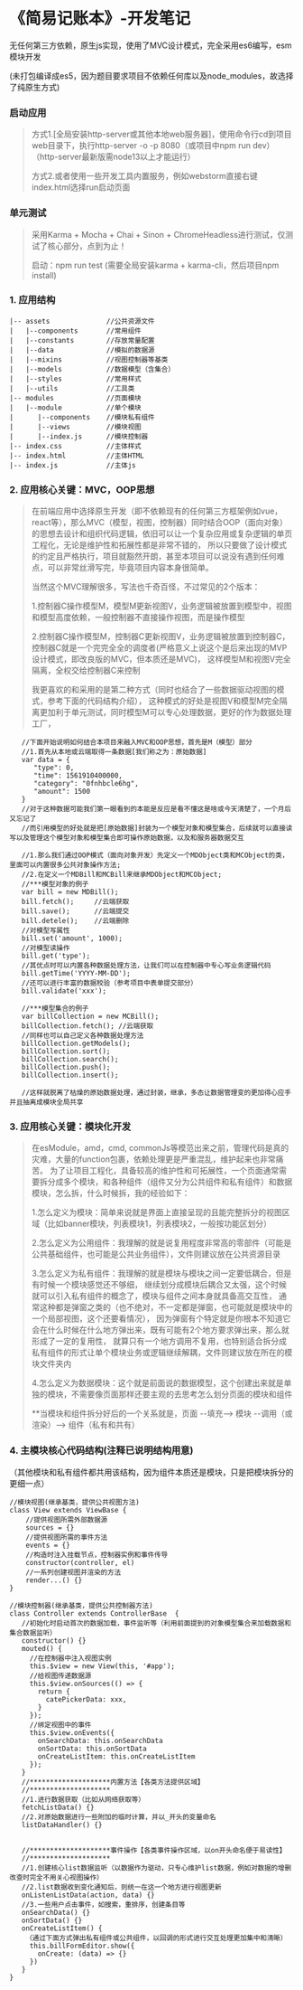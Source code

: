 # 《简易记账本》-开发笔记

无任何第三方依赖，原生js实现，使用了MVC设计模式，完全采用es6编写，esm模块开发

(未打包编译成es5，因为题目要求项目不依赖任何库以及node_modules，故选择了纯原生方式)


### 启动应用
> 方式1.[全局安装http-server或其他本地web服务器]，使用命令行cd到项目web目录下，执行http-server -o -p 8080（或项目中npm run dev）
>（http-server最新版需node13以上才能运行）
>
> 方式2.或者使用一些开发工具内置服务，例如webstorm直接右键index.html选择run启动页面

### 单元测试
> 采用Karma + Mocha + Chai + Sinon + ChromeHeadless进行测试，仅测试了核心部分，点到为止！
>
> 启动：npm run test (需要全局安装karma + karma-cli，然后项目npm install)

### 1. 应用结构

```
|-- assets              //公共资源文件
|   |--components       //常用组件
|   |--constants        //存放常量配置
|   |--data             //模拟的数据源
|   |--mixins           //视图控制器等基类
|   |--models           //数据模型（含集合）
|   |--styles           //常用样式
|   |--utils            //工具类
|-- modules             //页面模块
|   |--module           //单个模块
|      |--components    //模块私有组件
|      |--views         //模块视图
|      |--index.js      //模块控制器
|-- index.css           //主体样式
|-- index.html          //主体HTML
|-- index.js            //主体js
```

### 2. 应用核心关键：MVC，OOP思想
> 在前端应用中选择原生开发（即不依赖现有的任何第三方框架例如vue，react等），那么MVC（模型，视图，控制器）同时结合OOP（面向对象）
> 的思想去设计和组织代码逻辑，依旧可以让一个复杂应用或复杂逻辑的单页工程化，无论是维护性和拓展性都是非常不错的，
> 所以只要做了设计模式的约定且严格执行，项目就豁然开朗，甚至本项目可以说没有遇到任何难点，可以非常丝滑写完，毕竟项目内容本身很简单。
> 
> 当然这个MVC理解很多，写法也千奇百怪，不过常见的2个版本：
> 
> 1.控制器C操作模型M，模型M更新视图V，业务逻辑被放置到模型中，视图和模型高度依赖，一般控制器不直接操作视图，而是操作模型
> 
> 2.控制器C操作模型M，控制器C更新视图V，业务逻辑被放置到控制器C，控制器C就是一个完完全全的调度者(严格意义上说这个是后来出现的MVP设计模式，即改良版的MVC，但本质还是MVC)，
> 这样模型M和视图V完全隔离，全权交给控制器C来控制
> 
> 我更喜欢的和采用的是第二种方式（同时也结合了一些数据驱动视图的模式，参考下面的代码结构介绍），
> 这种模式的好处是视图V和模型M完全隔离更加利于单元测试，同时模型M可以专心处理数据，更好的作为数据处理工厂，

```
   //下面开始说明如何结合本项目来融入MVC和OOP思想，首先是M（模型）部分
   //1.首先从本地或云端取得一条数据[我们称之为：原始数据]
   var data = { 
      "type": 0,
      "time": 1561910400000,
      "category": "0fnhbcle6hg",
      "amount": 1500
   }
   //对于这种数据可能我们第一眼看到的本能是反应是看不懂这是啥或今天清楚了，一个月后又忘记了
   //而引用模型的好处就是把[原始数据]封装为一个模型对象和模型集合，后续就可以直接读写以及管理这个模型对象和模型集合即可操作原始数据，以及和服务器数据交互
   
   //1.那么我们通过OOP模式（面向对象开发）先定义一个MDObject类和MCObject的类，里面可以内置很多公共对象操作方法;
   //2.在定义一个MDBill和MCBill来继承MDObject和MCObject;
   //***模型对象的例子
   var bill = new MDBill();
   bill.fetch();     //云端获取
   bill.save();      //云端提交
   bill.detele();    //云端删除
   //对模型写属性
   bill.set('amount', 1000);
   //对模型读操作
   bill.get('type');
   //其优点时可以内置各种数据处理方法，让我们可以在控制器中专心写业务逻辑代码
   bill.getTime('YYYY-MM-DD');
   //还可以进行丰富的数据校验（参考项目中表单提交部分）
   bill.validate('xxx');
   
   //***模型集合的例子
   var billCollection = new MCBill();
   billCollection.fetch(); //云端获取
   //同样也可以自己定义各种数据处理方法
   billCollection.getModels();
   billCollection.sort();
   billCollection.search();
   billCollection.push();
   billCollection.insert();
   
   //这样就脱离了枯燥的原始数据处理，通过封装，继承，多态让数据管理变的更加得心应手并且抽离成模块全局共享
```

### 3. 应用核心关键：模块化开发
> 在esModule，amd，cmd, commonJs等模范出来之前，管理代码是真的灾难，大量的function包裹，依赖处理更是严重混乱，维护起来也非常痛苦。
> 为了让项目工程化，具备较高的维护性和可拓展性，一个页面通常需要拆分成多个模块，和各种组件（组件又分为公共组件和私有组件）和数据模块，怎么拆，什么时候拆，我的经验如下：
> 
> 1.怎么定义为模块：简单来说就是界面上直接呈现的且能完整拆分的视图区域（比如banner模块，列表模块1，列表模块2，一般按功能区划分）
>
> 2.怎么定义为公用组件：我理解的就是说复用程度非常高的零部件（可能是公共基础组件，也可能是公共业务组件），文件则建议放在公共资源目录
>
> 3.怎么定义为私有组件：我理解的就是模块与模块之间一定要低耦合，但是有时候一个模块感觉还不够细，
> 继续划分成模块后耦合又太强，这个时候就可以引入私有组件的概念了，模块与组件之间本身就具备高交互性，
> 通常这种都是弹窗之类的（也不绝对，不一定都是弹窗，也可能就是模块中的一个局部视图，这个还要看情况），
> 因为弹窗有个特定就是你根本不知道它会在什么时候在什么地方弹出来，既有可能有2个地方要求弹出来，那么就形成了一定的复用性，
> 就算只有一个地方调用不复用，也特别适合拆分成私有组件的形式让单个模块业务或逻辑继续解耦，文件则建议放在所在的模块文件夹内
>
> 4.怎么定义为数据模块：这个就是前面说的数据模型，这个创建出来就是单独的模块，不需要像页面那样还要主观的去思考怎么划分页面的模块和组件
> 
> **当模块和组件拆分好后的一个关系就是，页面 --填充--> 模块 --调用（或渲染）--> 组件（私有和共有）


### 4. 主模块核心代码结构(注释已说明结构用意)
（其他模块和私有组件都共用该结构，因为组件本质还是模块，只是把模块拆分的更细一点）

```
//模块视图(继承基类，提供公共视图方法)
class View extends ViewBase {
    //提供视图所需外部数据源
    sources = {}
    //提供视图所需的事件方法
    events = {}
    //构造时注入挂载节点，控制器实例和事件传导
    constructor(controller, el)
    //一系列创建视图并渲染的方法
    render...() {}
}

//模块控制器(继承基类，提供公共控制器方法)
class Controller extends ControllerBase  {
   //初始化时启动首次的数据加载，事件监听等（利用前面提到的对象模型集合来加载数据和集合数据监听）
   constructor() {}
   mouted() {
     //在控制器中注入视图实例
     this.$view = new View(this, '#app');
     //给视图传递数据源
     this.$view.onSources(() => {
       return {
         catePickerData: xxx,
       }
     });
     //绑定视图中的事件
     this.$view.onEvents({
       onSearchData: this.onSearchData
       onSortData: this.onSortData
       onCreateListItem: this.onCreateListItem
     });
   }
   //********************内置方法【各类方法提供区域】
   //********************
   //1.进行数据获取（比如从网络获取等）
   fetchListData() {}
   //2.对原始数据进行一些附加的临时计算，并以_开头的变量命名
   listDataHandler() {}
   
   
   //********************事件操作【各类事件操作区域，以on开头命名便于易读性】
   //********************
   //1.创建核心list数据监听（以数据作为驱动，只专心维护list数据，例如对数据的增删改查时完全不用关心视图操作）
   //2.list数据收到变化通知后，则统一在这一个地方进行视图更新
   onListenListData(action, data) {}
   //3.一些用户点击事件，如搜索，重排序，创建条目等
   onSearchData() {}
   onSortData() {}
   onCreateListItem() {
    （通过下面方式弹出私有组件或公共组件，以回调的形式进行交互处理更加集中和清晰）
     this.billFormEditor.show({
       onCreate: (data) => {}
     })
   }
}
```
